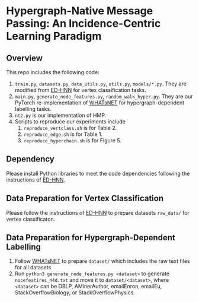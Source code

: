 # Hypergraph-Native Message Passing: An Incidence-Centric Learning Paradigm

## Overview

This repo includes the following code:

1. `train.py`, `datasets.py`, `data_utils.py`, `utils.py`, `models/*.py`. They are modified from [ED-HNN](https://github.com/Graph-COM/ED-HNN) for vertex classification tasks.
2. `main.py`, `generate_node_features.py`, `random_walk_hyper.py`. They are our PyTorch re-implementation of [WHATsNET](https://github.com/young917/EdgeDependentNodeLabel) for hypergraph-dependent labelling tasks.
3. `nt2.py` is our implementation of HMP.
4. Scripts to reproduce our experiments include
   1. `reproduce_vertclass.sh` is for Table 2.
   2. `reproduce_edge.sh` is for Table 1.
   3. `reproduce_hyperchain.sh` is for Figure 5.

## Dependency

Please install Python libraries to meet the code dependencies following the instructions of [ED-HNN](https://github.com/Graph-COM/ED-HNN?tab=readme-ov-file#dependency).

## Data Preparation for Vertex Classification

Please follow the instructions of [ED-HNN](https://github.com/Graph-COM/ED-HNN?tab=readme-ov-file#data-preparation) to prepare datasets `raw_data/` for vertex classificaton.

## Data Preparation for Hypergraph-Dependent Labelling

1. Follow [WHATsNET](https://github.com/young917/EdgeDependentNodeLabel) to prepare `dataset/` which includes the raw text files for all datasets
2. Run `python3 generate_node_features.py <dataset>` to generate `nocefeatires_44d.txt` and move it to `dataset/<dataset>`, where `<dataset>` can be DBLP, AMinerAuthor, emailEnron, emailEu, StackOverflowBiology, or StackOverflowPhysics.
